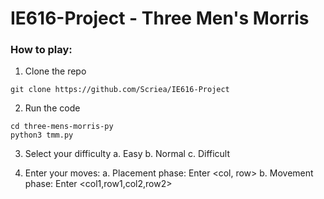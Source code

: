 # IE616-Project - Three Men's Morris

### How to play:
1. Clone the repo  
```
git clone https://github.com/Scriea/IE616-Project
```
2. Run the code
```
cd three-mens-morris-py
python3 tmm.py
```
3. Select your difficulty
  a. Easy   b. Normal   c. Difficult

4. Enter your moves:
  a. Placement phase:  Enter <col, row>
  b. Movement phase: Enter <col1,row1,col2,row2>
